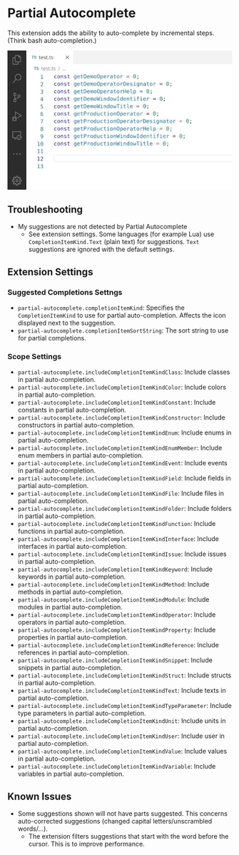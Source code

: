 # Partial Autocomplete

This extension adds the ability to auto-complete by incremental steps. (Think bash auto-completion.)

![demonstration](images/demo.webp)

## Troubleshooting

- My suggestions are not detected by Partial Autocomplete
    - See extension settings. Some languages (for example Lua) use `CompletionItemKind.Text` (plain text) for suggestions. `Text` suggestions are ignored with the default settings.

## Extension Settings

### Suggested Completions Settngs

- `partial-autocomplete.completionItemKind`: Specifies the `CompletionItemKind` to use for partial auto-completion. Affects the icon displayed next to the suggestion.
- `partial-autocomplete.completionItemSortString`: The sort string to use for partial completions.

### Scope Settings

- `partial-autocomplete.includeCompletionItemKindClass`: Include classes in partial auto-completion.
- `partial-autocomplete.includeCompletionItemKindColor`: Include colors in partial auto-completion.
- `partial-autocomplete.includeCompletionItemKindConstant`: Include constants in partial auto-completion.
- `partial-autocomplete.includeCompletionItemKindConstructor`: Include constructors in partial auto-completion.
- `partial-autocomplete.includeCompletionItemKindEnum`: Include enums in partial auto-completion.
- `partial-autocomplete.includeCompletionItemKindEnumMember`: Include enum members in partial auto-completion.
- `partial-autocomplete.includeCompletionItemKindEvent`: Include events in partial auto-completion.
- `partial-autocomplete.includeCompletionItemKindField`: Include fields in partial auto-completion.
- `partial-autocomplete.includeCompletionItemKindFile`: Include files in partial auto-completion.
- `partial-autocomplete.includeCompletionItemKindFolder`: Include folders in partial auto-completion.
- `partial-autocomplete.includeCompletionItemKindFunction`: Include functions in partial auto-completion.
- `partial-autocomplete.includeCompletionItemKindInterface`: Include interfaces in partial auto-completion.
- `partial-autocomplete.includeCompletionItemKindIssue`: Include issues in partial auto-completion.
- `partial-autocomplete.includeCompletionItemKindKeyword`: Include keywords in partial auto-completion.
- `partial-autocomplete.includeCompletionItemKindMethod`: Include methods in partial auto-completion.
- `partial-autocomplete.includeCompletionItemKindModule`: Include modules in partial auto-completion.
- `partial-autocomplete.includeCompletionItemKindOperator`: Include operators in partial auto-completion.
- `partial-autocomplete.includeCompletionItemKindProperty`: Include properties in partial auto-completion.
- `partial-autocomplete.includeCompletionItemKindReference`: Include references in partial auto-completion.
- `partial-autocomplete.includeCompletionItemKindSnippet`: Include snippets in partial auto-completion.
- `partial-autocomplete.includeCompletionItemKindStruct`: Include structs in partial auto-completion.
- `partial-autocomplete.includeCompletionItemKindText`: Include texts in partial auto-completion.
- `partial-autocomplete.includeCompletionItemKindTypeParameter`: Include type parameters in partial auto-completion.
- `partial-autocomplete.includeCompletionItemKindUnit`: Include units in partial auto-completion.
- `partial-autocomplete.includeCompletionItemKindUser`: Include user in partial auto-completion.
- `partial-autocomplete.includeCompletionItemKindValue`: Include values in partial auto-completion.
- `partial-autocomplete.includeCompletionItemKindVariable`: Include variables in partial auto-completion.

## Known Issues

- Some suggestions shown will not have parts suggested. This concerns auto-corrected suggestions (changed capital letters/unscrambled words/…).
    - The extension filters suggestions that start with the word before the cursor. This is to improve performance.
